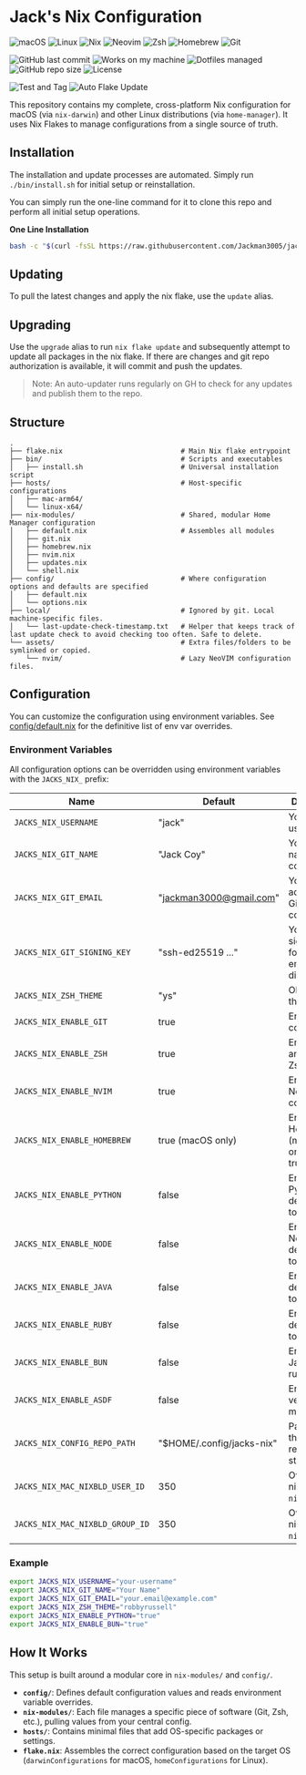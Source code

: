 # Jack's Nix Configuration

![macOS](https://img.shields.io/badge/macOS-000000?logo=apple&logoColor=white)
![Linux](https://img.shields.io/badge/Linux-FCC624?logo=linux&logoColor=black)
![Nix](https://img.shields.io/badge/Nix-5277C3?logo=nixos&logoColor=white)
![Neovim](https://img.shields.io/badge/Neovim-57A143?logo=neovim&logoColor=white)
![Zsh](https://img.shields.io/badge/Zsh-F15A24?logo=zsh&logoColor=white)
![Homebrew](https://img.shields.io/badge/Homebrew-FBB040?logo=homebrew&logoColor=black)
![Git](https://img.shields.io/badge/Git-F05032?logo=git&logoColor=white)

![GitHub last commit](https://img.shields.io/github/last-commit/Jackman3005/jacks-nix)
![Works on my machine](https://img.shields.io/badge/Works%20on-My%20Machine-success)
![Dotfiles managed](https://img.shields.io/badge/Dotfiles-Managed-success)
![GitHub repo size](https://img.shields.io/github/repo-size/Jackman3005/jacks-nix)
![License](https://img.shields.io/github/license/Jackman3005/jacks-nix)

![Test and Tag](https://github.com/Jackman3005/jacks-nix/workflows/Test%20and%20Tag/badge.svg)
![Auto Flake Update](https://github.com/Jackman3005/jacks-nix/workflows/Auto%20Flake%20Update/badge.svg)

This repository contains my complete, cross-platform Nix configuration for macOS (via `nix-darwin`) and other Linux
distributions (via `home-manager`). It uses Nix Flakes to manage configurations from a single source of truth.

## Installation

The installation and update processes are automated. Simply run `./bin/install.sh` for initial setup or reinstallation.

You can simply run the one-line command for it to clone this repo and perform all initial setup operations.

**One Line Installation**

```bash
bash -c "$(curl -fsSL https://raw.githubusercontent.com/Jackman3005/jacks-nix/latest/bin/install.sh)"
```

## Updating

To pull the latest changes and apply the nix flake, use the `update` alias.

## Upgrading

Use the `upgrade` alias to run `nix flake update` and subsequently attempt to update all packages in the nix flake.
If there are changes and git repo authorization is available, it will commit and push the updates.

> Note: An auto-updater runs regularly on GH to check for any updates and publish them to the repo.

## Structure

```
.
├── flake.nix                             # Main Nix flake entrypoint
├── bin/                                  # Scripts and executables
│   ├── install.sh                        # Universal installation script
├── hosts/                                # Host-specific configurations
│   ├── mac-arm64/
│   └── linux-x64/
├── nix-modules/                          # Shared, modular Home Manager configuration
│   ├── default.nix                       # Assembles all modules
│   ├── git.nix
│   ├── homebrew.nix
│   ├── nvim.nix
│   ├── updates.nix
│   └── shell.nix
├── config/                               # Where configuration options and defaults are specified
│   ├── default.nix
│   └── options.nix
├── local/                                # Ignored by git. Local machine-specific files.
│   └── last-update-check-timestamp.txt   # Helper that keeps track of last update check to avoid checking too often. Safe to delete.
└── assets/                               # Extra files/folders to be symlinked or copied.
    └── nvim/                             # Lazy NeoVIM configuration files.
```

## Configuration

You can customize the configuration using environment variables.
See [config/default.nix](./config/default.nix) for the definitive list of env var overrides.

### Environment Variables

All configuration options can be overridden using environment variables with the `JACKS_NIX_` prefix:

| Name                            | Default                   | Description                                              |
|---------------------------------|---------------------------|----------------------------------------------------------|
| `JACKS_NIX_USERNAME`            | "jack"                    | Your system username                                     |
| `JACKS_NIX_GIT_NAME`            | "Jack Coy"                | Your full name for Git configuration                     |
| `JACKS_NIX_GIT_EMAIL`           | "jackman3000@gmail.com"   | Your email address for Git configuration                 |
| `JACKS_NIX_GIT_SIGNING_KEY`     | "ssh-ed25519 ..."         | Your public signing key for git. Leave empty to disable. |
| `JACKS_NIX_ZSH_THEME`           | "ys"                      | Oh My Zsh theme to use                                   |
| `JACKS_NIX_ENABLE_GIT`          | true                      | Enable Git configuration                                 |
| `JACKS_NIX_ENABLE_ZSH`          | true                      | Enable Zsh and Oh My Zsh                                 |
| `JACKS_NIX_ENABLE_NVIM`         | true                      | Enable Neovim configuration                              |
| `JACKS_NIX_ENABLE_HOMEBREW`     | true (macOS only)         | Enable Homebrew (macOS only, true/false)                 |
| `JACKS_NIX_ENABLE_PYTHON`       | false                     | Enable Python development tools                          |
| `JACKS_NIX_ENABLE_NODE`         | false                     | Enable Node.js development tools                         |
| `JACKS_NIX_ENABLE_JAVA`         | false                     | Enable Java development tools                            |
| `JACKS_NIX_ENABLE_RUBY`         | false                     | Enable Ruby development tools                            |
| `JACKS_NIX_ENABLE_BUN`          | false                     | Enable Bun JavaScript runtime                            |
| `JACKS_NIX_ENABLE_ASDF`         | false                     | Enable ASDF version manager                              |
| `JACKS_NIX_CONFIG_REPO_PATH`    | "$HOME/.config/jacks-nix" | Path where this repository is stored                     |
| `JACKS_NIX_MAC_NIXBLD_USER_ID`  | 350                       | Override for nix-darwin `nixbld` UID                     |
| `JACKS_NIX_MAC_NIXBLD_GROUP_ID` | 350                       | Override for nix-darwin `nixbld` GID                     |

### Example

```bash
export JACKS_NIX_USERNAME="your-username"
export JACKS_NIX_GIT_NAME="Your Name"
export JACKS_NIX_GIT_EMAIL="your.email@example.com"
export JACKS_NIX_ZSH_THEME="robbyrussell"
export JACKS_NIX_ENABLE_PYTHON="true"
export JACKS_NIX_ENABLE_BUN="true"
```

## How It Works

This setup is built around a modular core in `nix-modules/` and `config/`.

- **`config/`**: Defines default configuration values and reads environment variable overrides.
- **`nix-modules/`**: Each file manages a specific piece of software (Git, Zsh, etc.), pulling values from your central
  config.
- **`hosts/`**: Contains minimal files that add OS-specific packages or settings.
- **`flake.nix`**: Assembles the correct configuration based on the target OS (`darwinConfigurations` for macOS,
  `homeConfigurations` for Linux).
